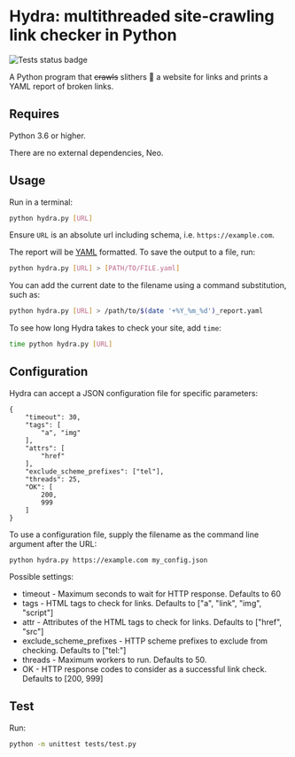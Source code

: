 # Hydra: multithreaded site-crawling link checker in Python

![Tests status badge](https://github.com/victoriadrake/hydra-link-checker/workflows/test/badge.svg)

A Python program that ~~crawls~~ slithers 🐍 a website for links and prints a YAML report of broken links.

## Requires

Python 3.6 or higher.

There are no external dependencies, Neo.

## Usage

Run in a terminal:

```sh
python hydra.py [URL]
```

Ensure `URL` is an absolute url including schema, i.e. `https://example.com`.

The report will be [YAML](https://yaml.org/) formatted. To save the output to a file, run:

```sh
python hydra.py [URL] > [PATH/TO/FILE.yaml]
```

You can add the current date to the filename using a command substitution, such as:

```sh
python hydra.py [URL] > /path/to/$(date '+%Y_%m_%d')_report.yaml
```

To see how long Hydra takes to check your site, add `time`:

```sh
time python hydra.py [URL]
```

## Configuration
Hydra can accept a JSON configuration file for specific parameters:

```
{
    "timeout": 30,
    "tags": [
        "a", "img"
    ],
    "attrs": [
        "href"
    ],
    "exclude_scheme_prefixes": ["tel"],
    "threads": 25,
    "OK": [
        200,
        999
    ]
}
```

To use a configuration file, supply the filename as the command line argument after the URL:

```
python hydra.py https://example.com my_config.json
```

Possible settings:
* timeout - Maximum seconds to wait for HTTP response. Defaults to 60
* tags - HTML tags to check for links. Defaults to ["a", "link", "img", "script"]
* attr - Attributes of the HTML tags to check for links. Defaults to ["href", "src"]
* exclude_scheme_prefixes - HTTP scheme prefixes to exclude from checking. Defaults to ["tel:"]
* threads - Maximum workers to run. Defaults to 50.
* OK - HTTP response codes to consider as a successful link check. Defaults to [200, 999]

## Test

Run:

```sh
python -m unittest tests/test.py
```
